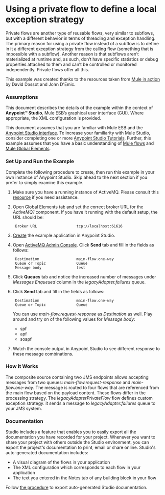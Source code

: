 # Using a private flow to define a local exception strategy

Private flows are another type of reusable flows, very similar to subflows, but with a different
behavior in terms of threading and exception handling. The primary reason
for using a private flow instead of a subflow is to define in it a different exception strategy
from the calling flow (something that is impossible with a subflow). Another reason
is that subflows aren’t materialized at runtime and, as such, don’t have specific
statistics or debug properties attached to them and can’t be controlled or monitored
independently. Private flows offer all this.

This example was created thanks to the resources taken from [Mule in action](http://www.manning.com/dossot/) by David Dossot and John D'Emic. 

### Assumptions ###

This document describes the details of the example within the context of **Anypoint™ Studio**, Mule ESB’s graphical user interface (GUI). Where appropriate, the XML configuration is provided.

This document assumes that you are familiar with Mule ESB and the [Anypoint Studio interface](http://www.mulesoft.org/documentation/display/current/Anypoint+Studio+Essentials). To increase your familiarity with Mule Studio, consider completing one or more [Anypoint Studio Tutorials](http://www.mulesoft.org/documentation/display/current/Basic+Studio+Tutorial). Further, this example assumes that you have a basic understanding of [Mule flows](http://www.mulesoft.org/documentation/display/current/Mule+Application+Architecture) and [Mule Global Elements](http://www.mulesoft.org/documentation/display/current/Global+Elements).


### Set Up and Run the Example ###

Complete the following procedure to create, then run this example in your own instance of Anypoint Studio. Skip ahead to the next section if you prefer to simply examine this example.

1. Make sure you have a running instance of ActiveMQ. Please consult this [resource](http://activemq.apache.org/getting-started.html) if you need assistance. 
2. Open Global Elements tab and set the correct broker URL for the *ActiveMQ1* component. If you have it running with the default setup, the URL should be:

		Broker URL					tcp://localhost:61616		

3. [Create](http://www.mulesoft.org/documentation/display/current/Mule+Examples#MuleExamples-CreateandRunExampleApplications) the example application in Anypoint Studio.
3. Open [ActiveMQ Admin Console](http://localhost:8161/admin/queues.jsp). Click **Send** tab and fill in the fields as follows:

		Destination					main-flow.one-way
		Queue or Topic				Queue
		Message body				test

2. Click **Queues** tab and notice the increased number of messages under *Messages Enqueued* column in the *legacyAdapter.failures* queue.  


3. Click **Send** tab and fill in the fields as follows:

		Destination					main-flow.one-way
		Queue or Topic				Queue
		
	You can use *main-flow.request-response* as *Destination* as well. 
	Play around and try on of the following values for *Message body*:
	
	+ spf
	+ apf
	+ soapf

4. Watch the console output in Anypoint Studio to see different response to these message combinations.

### How it Works ###

The composite source containing two JMS endpoints allows accepting messages from two queues: *main-flow.request-response* and *main-flow.one-way*. The message is routed to four flows that are referenced from the main flow based on the payload content. These flows differ in the processing strategy. The *legacyAdapterPrivateFlow* flow defines custom exception strategy: it sends a message to *legacyAdapter.failures* queue to your JMS system.

### Documentation ###

Studio includes a feature that enables you to easily export all the documentation you have recorded for your project. Whenever you want to share your project with others outside the Studio environment, you can export the project's documentation to print, email or share online. Studio's auto-generated documentation includes:

- A visual diagram of the flows in your application
- The XML configuration which corresponds to each flow in your application
- The text you entered in the Notes tab of any building block in your flow

Follow [the procedure](http://www.mulesoft.org/documentation/display/current/Importing+and+Exporting+in+Studio#ImportingandExportinginStudio-ExportingStudioDocumentation) to export auto-generated Studio documentation.